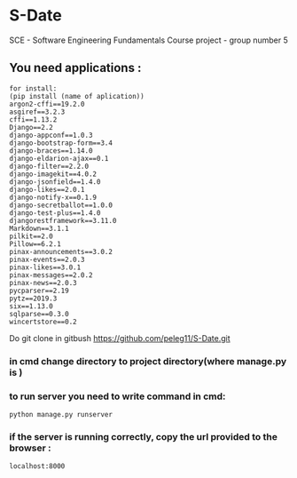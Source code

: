 # S-Date
SCE - Software Engineering Fundamentals Course project - group number 5
## You need applications :
```
for install:
(pip install (name of aplication))
argon2-cffi==19.2.0
asgiref==3.2.3
cffi==1.13.2
Django==2.2
django-appconf==1.0.3
django-bootstrap-form==3.4
django-braces==1.14.0
django-eldarion-ajax==0.1
django-filter==2.2.0
django-imagekit==4.0.2
django-jsonfield==1.4.0
django-likes==2.0.1
django-notify-x==0.1.9
django-secretballot==1.0.0
django-test-plus==1.4.0
djangorestframework==3.11.0
Markdown==3.1.1
pilkit==2.0
Pillow==6.2.1
pinax-announcements==3.0.2
pinax-events==2.0.3
pinax-likes==3.0.1
pinax-messages==2.0.2
pinax-news==2.0.3
pycparser==2.19
pytz==2019.3
six==1.13.0
sqlparse==0.3.0
wincertstore==0.2
```

Do git clone in gitbush https://github.com/peleg11/S-Date.git

### in cmd change directory to project directory(where manage.py is )

### to run server you need to write command in cmd:
```
python manage.py runserver
```
### if the server is running correctly, copy the url provided to the browser :
```localhost:8000```
